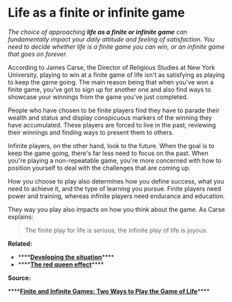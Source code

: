 # Life as a finite or infinite game

_The choice of approaching **life as a finite or infinite game** can fundamentally impact your daily attitude and feeling of satisfaction. You need to decide whether life is a finite game you can win, or an infinite game that goes on forever._

According to James Carse, the Director of Religious Studies at New York University, playing to win at a finite game of life isn't as satisfying as playing to keep the game going. The main reason being that when you've won a finite game, you've got to sign up for another one and also find ways to showcase your winnings from the game you've just completed.

People who have chosen to be finite players find they have to parade their wealth and status and display conspicuous markers of the winning they have accumulated. These players are forced to live in the past, reviewing their winnings and finding ways to present them to others.

Infinite players, on the other hand, look to the future. When the goal is to keep the game going, there's far less need to focus on the past. When you're playing a non-repeatable game, you're more concerned with how to position yourself to deal with the challenges that are coming up.

How you choose to play also determines how you define success, what you need to achieve it, and the type of learning you pursue. Finite players need power and training, whereas infinite players need endurance and education.

They way you play also impacts on how you think about the game. As Carse explains:

> The finite play for life is serious; the infinite play of life is joyous.

**Related:**

* \*\*\*\*[**Developing the situation**](developing-the-situation.md)\*\*\*\*
* \*\*\*\*[**The red queen effect**](the-red-queen-effect.md)\*\*\*\*

**Source:** 

\*\*\*\*[**Finite and Infinite Games: Two Ways to Play the Game of Life**](https://fs.blog/2020/02/finite-and-infinite-games-two-ways-to-play-the-game-of-life/)\*\*\*\*

